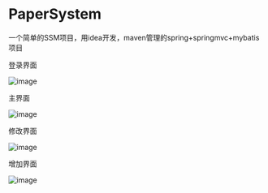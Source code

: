 # PaperSystem
一个简单的SSM项目，用idea开发，maven管理的spring+springmvc+mybatis项目


登录界面







![image](https://github.com/yonyong/PaperSystem/blob/master/PaperSystem/image/index.jpg)

主界面







![image](https://github.com/yonyong/PaperSystem/blob/master/PaperSystem/image/allPaper.jpg)


修改界面







![image](https://github.com/yonyong/PaperSystem/blob/master/PaperSystem/image/toUpdatePaper.jpg)


增加界面







![image](https://github.com/yonyong/PaperSystem/blob/master/PaperSystem/image/toAddPaper.jpg)
